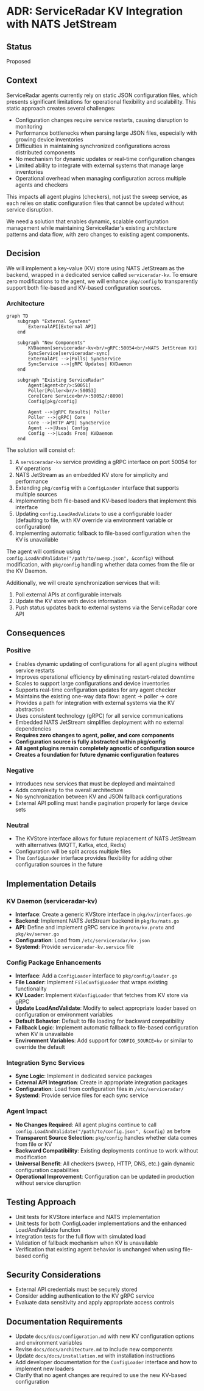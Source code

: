 # ADR: ServiceRadar KV Integration with NATS JetStream

## Status

Proposed

## Context

ServiceRadar agents currently rely on static JSON configuration files, which presents significant limitations for operational flexibility and scalability. This static approach creates several challenges:

- Configuration changes require service restarts, causing disruption to monitoring
- Performance bottlenecks when parsing large JSON files, especially with growing device inventories
- Difficulties in maintaining synchronized configurations across distributed components
- No mechanism for dynamic updates or real-time configuration changes
- Limited ability to integrate with external systems that manage large inventories
- Operational overhead when managing configuration across multiple agents and checkers

This impacts all agent plugins (checkers), not just the sweep service, as each relies on static configuration files that cannot be updated without service disruption.

We need a solution that enables dynamic, scalable configuration management while maintaining ServiceRadar's existing architecture patterns and data flow, with zero changes to existing agent components.

## Decision

We will implement a key-value (KV) store using NATS JetStream as the backend, wrapped in a dedicated service called `serviceradar-kv`. To ensure zero modifications to the agent, we will enhance `pkg/config` to transparently support both file-based and KV-based configuration sources.

### Architecture

```mermaid
graph TD
    subgraph "External Systems"
        ExternalAPI[External API]
    end

    subgraph "New Components"
        KVDaemon[serviceradar-kv<br/>gRPC:50054<br/>NATS JetStream KV]
        SyncService[serviceradar-sync]
        ExternalAPI -->|Polls| SyncService
        SyncService -->|gRPC Updates| KVDaemon
    end

    subgraph "Existing ServiceRadar"
        Agent[Agent<br/>:50051]
        Poller[Poller<br/>:50053]
        Core[Core Service<br/>:50052/:8090]
        Config[pkg/config]
        
        Agent -->|gRPC Results| Poller
        Poller -->|gRPC| Core
        Core -->|HTTP API| SyncService
        Agent -->|Uses| Config
        Config -->|Loads From| KVDaemon
    end
```

The solution will consist of:

1. A `serviceradar-kv` service providing a gRPC interface on port 50054 for KV operations
2. NATS JetStream as an embedded KV store for simplicity and performance
3. Extending `pkg/config` with a `ConfigLoader` interface that supports multiple sources
4. Implementing both file-based and KV-based loaders that implement this interface
5. Updating `config.LoadAndValidate` to use a configurable loader (defaulting to file, with KV override via environment variable or configuration)
6. Implementing automatic fallback to file-based configuration when the KV is unavailable

The agent will continue using `config.LoadAndValidate("/path/to/sweep.json", &config)` without modification, with `pkg/config` handling whether data comes from the file or the KV Daemon.

Additionally, we will create synchronization services that will:
1. Poll external APIs at configurable intervals
2. Update the KV store with device information
3. Push status updates back to external systems via the ServiceRadar core API

## Consequences

### Positive

- Enables dynamic updating of configurations for all agent plugins without service restarts
- Improves operational efficiency by eliminating restart-related downtime
- Scales to support large configurations and device inventories
- Supports real-time configuration updates for any agent checker
- Maintains the existing one-way data flow: agent → poller → core
- Provides a path for integration with external systems via the KV abstraction
- Uses consistent technology (gRPC) for all service communications
- Embedded NATS JetStream simplifies deployment with no external dependencies
- **Requires zero changes to agent, poller, and core components**
- **Configuration source is fully abstracted within pkg/config**
- **All agent plugins remain completely agnostic of configuration source**
- **Creates a foundation for future dynamic configuration features**

### Negative

- Introduces new services that must be deployed and maintained
- Adds complexity to the overall architecture
- No synchronization between KV and JSON fallback configurations
- External API polling must handle pagination properly for large device sets

### Neutral

- The KVStore interface allows for future replacement of NATS JetStream with alternatives (MQTT, Kafka, etcd, Redis)
- Configuration will be split across multiple files
- The `ConfigLoader` interface provides flexibility for adding other configuration sources in the future

## Implementation Details

### KV Daemon (serviceradar-kv)

- **Interface**: Create a generic KVStore interface in `pkg/kv/interfaces.go`
- **Backend**: Implement NATS JetStream backend in `pkg/kv/nats.go`
- **API**: Define and implement gRPC service in `proto/kv.proto` and `pkg/kv/server.go`
- **Configuration**: Load from `/etc/serviceradar/kv.json`
- **Systemd**: Provide `serviceradar-kv.service` file

### Config Package Enhancements

- **Interface**: Add a `ConfigLoader` interface to `pkg/config/loader.go`
- **File Loader**: Implement `FileConfigLoader` that wraps existing functionality
- **KV Loader**: Implement `KVConfigLoader` that fetches from KV store via gRPC
- **Update LoadAndValidate**: Modify to select appropriate loader based on configuration or environment variables
- **Default Behavior**: Default to file loading for backward compatibility
- **Fallback Logic**: Implement automatic fallback to file-based configuration when KV is unavailable
- **Environment Variables**: Add support for `CONFIG_SOURCE=kv` or similar to override the default

### Integration Sync Services

- **Sync Logic**: Implement in dedicated service packages
- **External API Integration**: Create in appropriate integration packages
- **Configuration**: Load from configuration files in `/etc/serviceradar/`
- **Systemd**: Provide service files for each sync service

### Agent Impact

- **No Changes Required**: All agent plugins continue to call `config.LoadAndValidate("/path/to/config.json", &config)` as before
- **Transparent Source Selection**: `pkg/config` handles whether data comes from file or KV
- **Backward Compatibility**: Existing deployments continue to work without modification
- **Universal Benefit**: All checkers (sweep, HTTP, DNS, etc.) gain dynamic configuration capabilities
- **Operational Improvement**: Configuration can be updated in production without service disruption

## Testing Approach

- Unit tests for KVStore interface and NATS implementation
- Unit tests for both ConfigLoader implementations and the enhanced LoadAndValidate function
- Integration tests for the full flow with simulated load
- Validation of fallback mechanism when KV is unavailable
- Verification that existing agent behavior is unchanged when using file-based config

## Security Considerations

- External API credentials must be securely stored
- Consider adding authentication to the KV gRPC service
- Evaluate data sensitivity and apply appropriate access controls

## Documentation Requirements

- Update `docs/docs/configuration.md` with new KV configuration options and environment variables
- Revise `docs/docs/architecture.md` to include new components
- Update `docs/docs/installation.md` with installation instructions
- Add developer documentation for the `ConfigLoader` interface and how to implement new loaders
- Clarify that no agent changes are required to use the new KV-based configuration